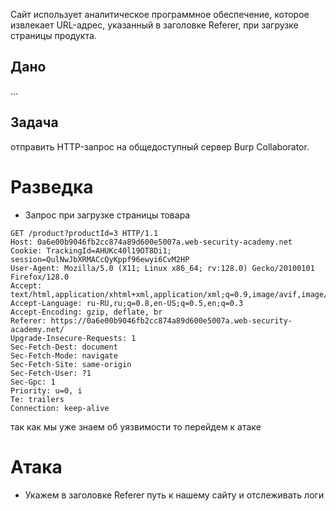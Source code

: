Сайт использует аналитическое программное обеспечение, которое извлекает URL-адрес, указанный в заголовке Referer, при загрузке страницы продукта.

## Дано

...

## Задача
отправить HTTP-запрос на общедоступный сервер Burp Collaborator.

# Разведка 

- Запрос при загрузке страницы товара
```
GET /product?productId=3 HTTP/1.1
Host: 0a6e00b9046fb2cc874a89d600e5007a.web-security-academy.net
Cookie: TrackingId=AHUKc40l19OT8Di1; session=QulNwJbXRMACcQyKppf96ewyi6CvM2HP
User-Agent: Mozilla/5.0 (X11; Linux x86_64; rv:128.0) Gecko/20100101 Firefox/128.0
Accept: text/html,application/xhtml+xml,application/xml;q=0.9,image/avif,image/webp,image/png,image/svg+xml,*/*;q=0.8
Accept-Language: ru-RU,ru;q=0.8,en-US;q=0.5,en;q=0.3
Accept-Encoding: gzip, deflate, br
Referer: https://0a6e00b9046fb2cc874a89d600e5007a.web-security-academy.net/
Upgrade-Insecure-Requests: 1
Sec-Fetch-Dest: document
Sec-Fetch-Mode: navigate
Sec-Fetch-Site: same-origin
Sec-Fetch-User: ?1
Sec-Gpc: 1
Priority: u=0, i
Te: trailers
Connection: keep-alive
```
так как мы уже знаем об уязвимости то перейдем к атаке

# Атака

- Укажем в заголовке Referer путь к нашему сайту и отслеживать логи 